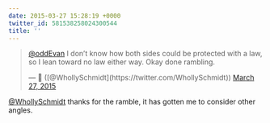 ```yaml
---
date: 2015-03-27 15:28:19 +0000
twitter_id: 581538258024300544
title: ''
---
```


<blockquote class="twitter-tweet"><p lang="en" dir="ltr"><a href="https://twitter.com/oddEvan?ref_src=twsrc%5Etfw">@oddEvan</a> I don’t know how both sides could be protected with a law, so I lean toward no law either way. Okay done rambling.</p>&mdash; 🤧 ([@WhollySchmidt](https://twitter.com/WhollySchmidt)) <a href="https://twitter.com/WhollySchmidt/status/581538007750217728?ref_src=twsrc%5Etfw">March 27, 2015</a></blockquote>
<script async src="https://platform.twitter.com/widgets.js" charset="utf-8"></script>

[@WhollySchmidt](https://twitter.com/WhollySchmidt) thanks for the ramble, it has gotten me to consider other angles.
